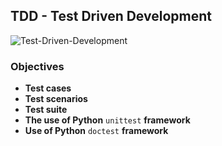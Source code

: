 ## TDD - Test Driven Development

![Test-Driven-Development](https://i.pinimg.com/236x/81/17/8b/81178b47a8598f0c81c4799f2cdd4057.jpg)

### Objectives
- **Test cases**
- **Test scenarios**
- **Test suite**
- **The use of Python** `unittest` **framework**
- **Use of Python** `doctest` **framework**
